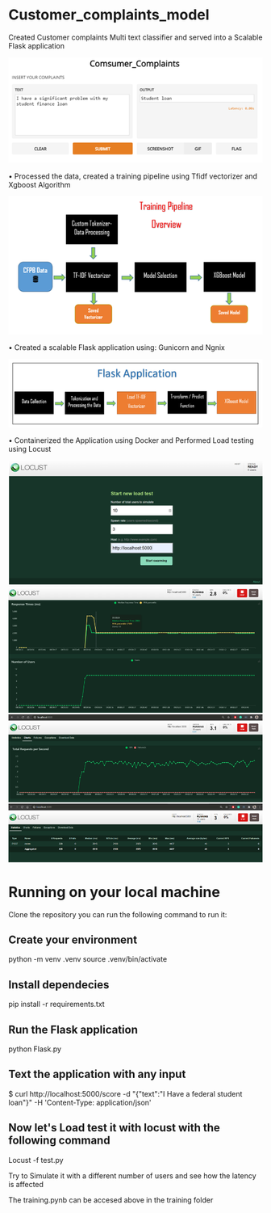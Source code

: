 # Customer_complaints_model


Created Customer complaints Multi text classifier and served into a Scalable Flask application

![Application](images/Consumer.png)


• Processed the data, created a training pipeline using Tfidf vectorizer and Xgboost Algorithm

![Traning_pipeline](images/Training_pipeline.png)

• Created a scalable Flask application using: Gunicorn and Ngnix

![Flask_Application](images/FLASK.png)

• Containerized the Application using Docker and Performed Load testing using Locust

![Locust1](images/Locust1.png)
![Locust1](images/Locust2.png)
![Locust1](images/Locust3.png)
![Locust1](images/Locust4.png)


# Running on your local machine 
Clone the repository 
you can run the following command to run it:

## Create your environment
python -m venv .venv
source .venv/bin/activate

## Install dependecies
pip install -r requirements.txt

## Run the Flask application
python Flask.py

## Text the application with any input 
$ curl http://localhost:5000/score -d "{\"text\":\"I Have a federal student loan\"}" -H 'Content-Type: application/json'

## Now let's Load test it with locust with the following command
Locust -f test.py

Try to Simulate it with a different number of users and see how the latency is affected 

The training.pynb can be accesed above in the training folder







